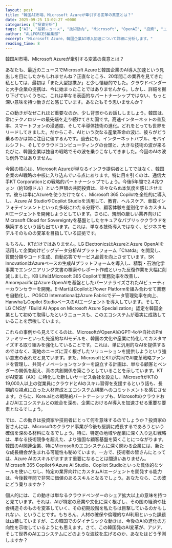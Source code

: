```yaml
---
layout: post
title: "韓国AI市場、Microsoft Azureが牽引する変革の真意とは？"
date: 2025-09-25 13:02:27 +0000
categories: ["投資分析"]
tags: ["AI", "最新ニュース", "技術動向", "Microsoft", "OpenAI", "投資", "エージェント"]
author: "ALLFORCES編集部"
excerpt: "Microsoft Azure、韓国企業AI導入加速について詳細に分析します。"
reading_time: 8
---
```


韓国AI市場、Microsoft Azureが牽引する変革の真意とは？

あなたも、最近のニュースでMicrosoft Azureと韓国企業のAI導入加速という見出しを目にしたかもしれませんね？正直なところ、20年間この業界を見てきた私としては、最初は「また大型提携か」と少し懐疑的でした。クラウドベンダーと大手企業の提携は、今に始まったことではありませんから。しかし、詳細を掘り下げていくうちに、これは単なる表面的なパートナーシップではない、もっと深い意味を持つ動きだと感じています。あなたもそう思いませんか？

この動きがなぜこれほど重要なのか、少し背景からお話ししましょう。韓国は、常にテクノロジーの最先端を走り続けてきた国です。高速インターネットの普及率、スマートフォンの浸透度、そして半導体技術の進化。どれをとっても世界をリードしてきました。だからこそ、AIという次なる産業革命の波に、彼らがどう乗るのかは常に注目に値するんです。過去にも、インターネットバブル、モバイルシフト、そしてクラウドコンピューティングの台頭と、大きな技術の波が来るたびに、韓国企業は独自の戦略でその波を乗りこなしてきました。今回のAIの波も例外ではありません。

今回の核心は、Microsoft Azureが単なるインフラ提供者としてではなく、韓国企業のAI戦略の中核に入り込んでいる点にあります。特に目を引くのは、通信大手KT Corporationとの戦略的パートナーシップでしょう。今後5年間で2.4兆ウォン（約18億ドル）という巨額の共同投資は、並々ならぬ本気度を感じさせます。彼らは単にAzureを使うだけでなく、Microsoft 365 Copilotを全社的に導入し、Azure AI StudioやCopilot Studioを活用して、教育、ヘルスケア、車載インフォテインメントといった多岐にわたる分野で、顧客体験を差別化するカスタムAIエージェントを開発しようとしています。さらに、規制の厳しい業界向けにMicrosoft Cloud for Sovereigntyを基盤としたセキュアなパブリッククラウドを構築するという話も出ています。これは、単なる技術導入ではなく、ビジネスモデルそのものの変革を目指している証拠です。

もちろん、KTだけではありません。LG ElectronicsはAzureとAzure OpenAIを活用して企業向けビッグデータ分析AIプラットフォーム「Chatda」を開発し、質問分類やコード生成、自動応答でサービス品質を向上させています。SK InnovationはAzureベースの生成AIプラットフォームを導入し、精製・石油化学事業でエンジニアリング文書の検索やレポート作成といった反復作業を大幅に削減しました。KB LifeはMicrosoft 365 Copilotで業務効率を改善し、AmorepacificはAzure OpenAIを基盤としたパーソナライズされたAIビューティーカウンセラーを開発。E-MartはCopilotとPower Platformを組み合わせて業務を自動化し、POSCO InternationalはAzure Fabricでデータ管理効率を向上、HanwhaもCopilot StudioベースのAIエージェントを導入しています。そして、LG CNSが「Build AI Apps on Microsoft Azure Specialization」認定を韓国企業として初めて取得したというニュースも、このエコシステムが着実に成熟していることを示唆しています。

これらの事例から見えてくるのは、MicrosoftがOpenAIのGPT-4oや自社のPhiファミリーといった先進的なAIモデルを、韓国の文化や産業に特化してカスタマイズする取り組みを強化していることです。これは、単に汎用的なAIを提供するのではなく、現地のニーズに深く根ざしたソリューションを提供しようという強い意志の表れだと見ています。また、MicrosoftとKTが共同でAI変革戦略ファンドを管理し、共同イノベーションセンターを設立する計画は、単なる顧客とベンダーの関係を超え、真の共創関係を築こうとしていることを示しています。KTがAI変革（AX）に特化した新しいサービス会社を設立し、MicrosoftがKTの19,000人以上の従業員にクラウドとAIのスキル習得を支援するという話も、長期的な視点に立った人材育成とエコシステム構築へのコミットメントを感じさせます。さらに、Kore.aiとの戦略的パートナーシップも、MicrosoftのクラウドおよびAIエコシステムとの統合を深め、企業におけるAI導入を加速させる重要な要素となるでしょう。

では、この動きは投資家や技術者にとって何を意味するのでしょうか？投資家の皆さんには、Microsoftのクラウド事業が今後も堅調に成長するであろうという確信を深める材料になるでしょう。特に、特定の地域や産業に深く入り込む戦略は、単なる技術競争を超えた、より強固な顧客基盤を築くことにつながります。韓国のAI関連企業、特にMicrosoftのエコシステムに深く関わる企業には、新たな成長機会が生まれる可能性も秘めています。一方で、技術者の皆さんにとっては、Azure AIのスキルがますます重要になることは間違いありません。Microsoft 365 CopilotやAzure AI Studio、Copilot Studioといった具体的なツールを使いこなし、特定の業界向けにカスタムAIエージェントを開発する能力は、今後数年間で非常に価値のあるスキルとなるでしょう。あなたなら、この波にどう乗りますか？

個人的には、この動きは単なるクラウドベンダーのシェア拡大以上の意味を持つと見ています。それは、AIが特定の産業や文化に深く根ざし、その国の経済や社会構造そのものを変革していく、その初期段階を私たちは目撃しているのかもしれない、ということです。もちろん、人材の確保や倫理的なAI利用といった課題は山積していますが、この韓国でのダイナミックな動きは、今後のAIの進化の方向性を示唆しているようにも思えます。さて、この韓国発のAI変革が、アジア、そして世界のAIエコシステムにどのような波紋を広げるのか、あなたはどう予測しますか？

